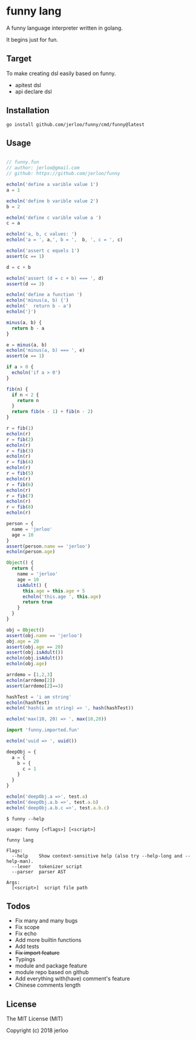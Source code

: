 # funny lang

A funny language interpreter written in golang.

It begins just for fun.

## Target

To make creating dsl easily based on funny.

- apitest dsl
- api declare dsl

## Installation

```console
go install github.com/jerloo/funny/cmd/funny@latest
```

## Usage

```javascript

// funny.fun
// author: jerloo@gmail.com
// github: https://github.com/jerloo/funny

echoln('define a varible value 1')
a = 1

echoln('define b varible value 2')
b = 2

echoln('define c varible value a ')
c = a

echoln('a, b, c values: ')
echoln('a = ', a,', b = ',  b, ', c = ', c)

echoln('assert c equels 1')
assert(c == 1)

d = c + b

echoln('assert (d = c + b) === ', d)
assert(d == 3)

echoln('define a function ')
echoln('minus(a, b) {')
echoln('  return b - a')
echoln('}')

minus(a, b) {
  return b - a
}

e = minus(a, b)
echoln('minus(a, b) === ', e)
assert(e == 1)

if a > 0 {
  echoln('if a > 0')
}

fib(n) {
  if n < 2 {
    return n
  }
  return fib(n - 1) + fib(n - 2)
}

r = fib(1)
echoln(r)
r = fib(2)
echoln(r)
r = fib(3)
echoln(r)
r = fib(4)
echoln(r)
r = fib(5)
echoln(r)
r = fib(6)
echoln(r)
r = fib(7)
echoln(r)
r = fib(8)
echoln(r)

person = {
  name = 'jerloo'
  age = 10
}
assert(person.name == 'jerloo')
echoln(person.age)

Object() {
  return {
    name = 'jerloo'
    age = 10
    isAdult() {
      this.age = this.age + 5
      echoln('this.age ', this.age)
      return true
    }
  }
}

obj = Object()
assert(obj.name == 'jerloo')
obj.age = 20
assert(obj.age == 20)
assert(obj.isAdult())
echoln(obj.isAdult())
echoln(obj.age)

arrdemo = [1,2,3]
echoln(arrdemo[2])
assert(arrdemo[2]==3)

hashTest = 'i am string'
echoln(hashTest)
echoln('hash(i am string) => ', hash(hashTest))

echoln('max(10, 20) => ', max(10,20))

import 'funny.imported.fun'

echoln('uuid => ', uuid())

deepObj = {
  a = {
    b = {
      c = 1
    }
  }
}

echoln('deepObj.a =>', test.a)
echoln('deepObj.a.b =>', test.a.b)
echoln('deepObj.a.b.c =>', test.a.b.c)
```

```console
$ funny --help

usage: funny [<flags>] [<script>]

funny lang

Flags:
  --help    Show context-sensitive help (also try --help-long and --help-man).
  --lexer   tokenizer script
  --parser  parser AST

Args:
  [<script>]  script file path
```

## Todos

- Fix many and many bugs
- Fix scope
- Fix echo
- Add more builtin functions
- Add tests
- ~~Fix import feature~~
- Typings
- module and package feature
- module repo based on github
- Add everything with(have) comment's feature
- Chinese comments length

## License

The MIT License (MIT)

Copyright (c) 2018 jerloo
